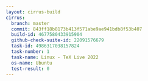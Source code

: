 ```yaml
---
layout: cirrus-build
cirrus:
  branch: master
  commit: 843ff18b8173b413f571abe9ae941bdb8f53b407
  build-id: 4677580433915904
  github-check-suite-id: 22091576679
  task-id: 4986317038157824
  task-number: 1
  task-name: Linux - TeX Live 2022
  os-name: Ubuntu
  test-result: 0
---
```

